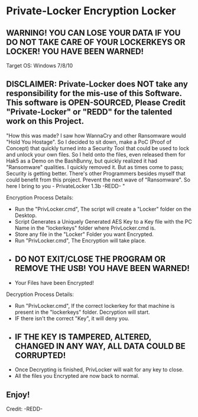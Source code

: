 # Private-Locker Encryption Locker

## WARNING! YOU CAN LOSE YOUR DATA IF YOU DO NOT TAKE CARE OF YOUR LOCKERKEYS OR LOCKER! YOU HAVE BEEN WARNED!

Target OS: Windows 7/8/10

## DISCLAIMER: Private-Locker does NOT take any responsibility for the mis-use of this Software. This software is OPEN-SOURCED, Please Credit "Private-Locker" or "REDD" for the talented work on this Project.

   "How this was made? I saw how WannaCry and other Ransomware would "Hold You Hostage". So I decided to sit down, make a PoC (Proof of Concept) that quickly turned into a Security Tool that could be used to lock and unlock your own files. So I held onto the files, even released them for Hak5 as a Demo on the BashBunny, but quickly realized it had "Ransomware" qualities. I quickly removed it. But as times come to pass; Security is getting better. There's other Programmers besides myself that could benefit from this project. Prevent the next wave of "Ransomware". So here I bring to you - PrivateLocker 1.3b 
     -REDD- "


Encryption Process Details:
 - Run the "PrivLocker.cmd", The script will create a "Locker" folder on the Desktop.
 - Script Generates a Uniquely Generated AES Key to a Key file with the PC Name in the "lockerkeys" folder where PrivLocker.cmd is.
 - Store any file in the "Locker" Folder you want Encrypted.
 - Run "PrivLocker.cmd", The Encryption will take place.
 - ## DO NOT EXIT/CLOSE THE PROGRAM OR REMOVE THE USB! YOU HAVE BEEN WARNED!
 - Your Files have been Encrypted!

Decryption Process Details:
 - Run "PrivLocker.cmd", If the correct lockerkey for that machine is present in the "lockerkeys" folder. Decryption will start.
 - IF there isn't the correct "Key", it will deny you.
 - ## IF THE KEY IS TAMPERED, ALTERED, CHANGED IN ANY WAY, ALL DATA COULD BE CORRUPTED!
 - Once Decrypting is finished, PrivLocker will wait for any key to close.
 - All the files you Encrypted are now back to normal.
 
 
## Enjoy!


Credit: -REDD-